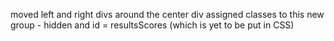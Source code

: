 moved left and right divs around the center div
assigned classes to this new group - hidden and id = resultsScores (which is yet to be put in CSS)